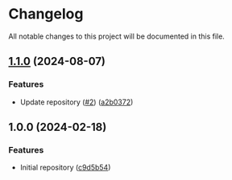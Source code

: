 # Changelog

All notable changes to this project will be documented in this file.

## [1.1.0](https://github.com/devops-ia/terraform-nexus-routing/compare/v1.0.0...v1.1.0) (2024-08-07)


### Features

* Update repository ([#2](https://github.com/devops-ia/terraform-nexus-routing/issues/2)) ([a2b0372](https://github.com/devops-ia/terraform-nexus-routing/commit/a2b037204bc05a186c1bf755739347288738dc22))

## 1.0.0 (2024-02-18)


### Features

* Initial repository ([c9d5b54](https://github.com/terraform-nexus-modules/terraform-nexus-routing/commit/c9d5b5494f0010635565ab7cf8a8d88d162477fa))
